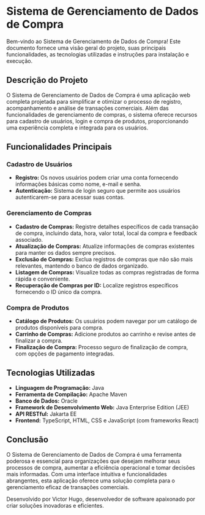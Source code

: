 # Sistema de Gerenciamento de Dados de Compra

Bem-vindo ao Sistema de Gerenciamento de Dados de Compra! Este documento fornece uma visão geral do projeto, suas principais funcionalidades, as tecnologias utilizadas e instruções para instalação e execução.

## Descrição do Projeto

O Sistema de Gerenciamento de Dados de Compra é uma aplicação web completa projetada para simplificar e otimizar o processo de registro, acompanhamento e análise de transações comerciais. Além das funcionalidades de gerenciamento de compras, o sistema oferece recursos para cadastro de usuários, login e compra de produtos, proporcionando uma experiência completa e integrada para os usuários.

## Funcionalidades Principais

### Cadastro de Usuários
- **Registro:** Os novos usuários podem criar uma conta fornecendo informações básicas como nome, e-mail e senha.
- **Autenticação:** Sistema de login seguro que permite aos usuários autenticarem-se para acessar suas contas.

### Gerenciamento de Compras
- **Cadastro de Compras:** Registre detalhes específicos de cada transação de compra, incluindo data, hora, valor total, local da compra e feedback associado.
- **Atualização de Compras:** Atualize informações de compras existentes para manter os dados sempre precisos.
- **Exclusão de Compras:** Exclua registros de compras que não são mais relevantes, mantendo o banco de dados organizado.
- **Listagem de Compras:** Visualize todas as compras registradas de forma rápida e conveniente.
- **Recuperação de Compras por ID:** Localize registros específicos fornecendo o ID único da compra.

### Compra de Produtos
- **Catálogo de Produtos:** Os usuários podem navegar por um catálogo de produtos disponíveis para compra.
- **Carrinho de Compras:** Adicione produtos ao carrinho e revise antes de finalizar a compra.
- **Finalização de Compra:** Processo seguro de finalização de compra, com opções de pagamento integradas.

## Tecnologias Utilizadas

- **Linguagem de Programação:** Java
- **Ferramenta de Compilação:** Apache Maven
- **Banco de Dados:** Oracle
- **Framework de Desenvolvimento Web:** Java Enterprise Edition (JEE)
- **API RESTful:** Jakarta EE
- **Frontend:** TypeScript, HTML, CSS e JavaScript (com frameworks React)

## Conclusão

O Sistema de Gerenciamento de Dados de Compra é uma ferramenta poderosa e essencial para organizações que desejam melhorar seus processos de compra, aumentar a eficiência operacional e tomar decisões mais informadas. Com uma interface intuitiva e funcionalidades abrangentes, esta aplicação oferece uma solução completa para o gerenciamento eficaz de transações comerciais.

Desenvolvido por Victor Hugo, desenvolvedor de software apaixonado por criar soluções inovadoras e eficientes.
